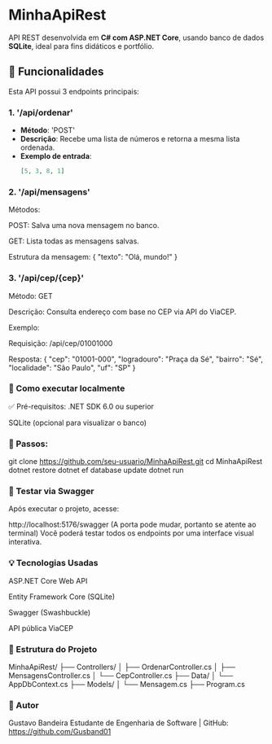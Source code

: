 # MinhaApiRest

API REST desenvolvida em **C# com ASP.NET Core**, usando banco de dados **SQLite**, ideal para fins didáticos e portfólio.

## 📌 Funcionalidades

Esta API possui 3 endpoints principais:

### 1. '/api/ordenar'
- **Método**: 'POST'
- **Descrição**: Recebe uma lista de números e retorna a mesma lista ordenada.
- **Exemplo de entrada**:
  ```json
  [5, 3, 8, 1]

  
### 2. '/api/mensagens'
Métodos:

POST: Salva uma nova mensagem no banco.

GET: Lista todas as mensagens salvas.

Estrutura da mensagem:
{
  "texto": "Olá, mundo!"
}


### 3. '/api/cep/{cep}'
Método: GET

Descrição: Consulta endereço com base no CEP via API do ViaCEP.

Exemplo:

Requisição: /api/cep/01001000

Resposta:
{
  "cep": "01001-000",
  "logradouro": "Praça da Sé",
  "bairro": "Sé",
  "localidade": "São Paulo",
  "uf": "SP"
}


### 🚀 Como executar localmente
✅ Pré-requisitos:
.NET SDK 6.0 ou superior

SQLite (opcional para visualizar o banco)

### 🧭 Passos:

git clone https://github.com/seu-usuario/MinhaApiRest.git
cd MinhaApiRest
dotnet restore
dotnet ef database update
dotnet run

### 🧪 Testar via Swagger
Após executar o projeto, acesse:

http://localhost:5176/swagger
(A porta pode mudar, portanto se atente ao terminal)
Você poderá testar todos os endpoints por uma interface visual interativa.

### 💡 Tecnologias Usadas
ASP.NET Core Web API

Entity Framework Core (SQLite)

Swagger (Swashbuckle)

API pública ViaCEP

### 📂 Estrutura do Projeto
MinhaApiRest/
├── Controllers/
│   ├── OrdenarController.cs
│   ├── MensagensController.cs
│   └── CepController.cs
├── Data/
│   └── AppDbContext.cs
├── Models/
│   └── Mensagem.cs
├── Program.cs


### 👤 Autor
Gustavo Bandeira
Estudante de Engenharia de Software | GitHub: https://github.com/Gusband01
